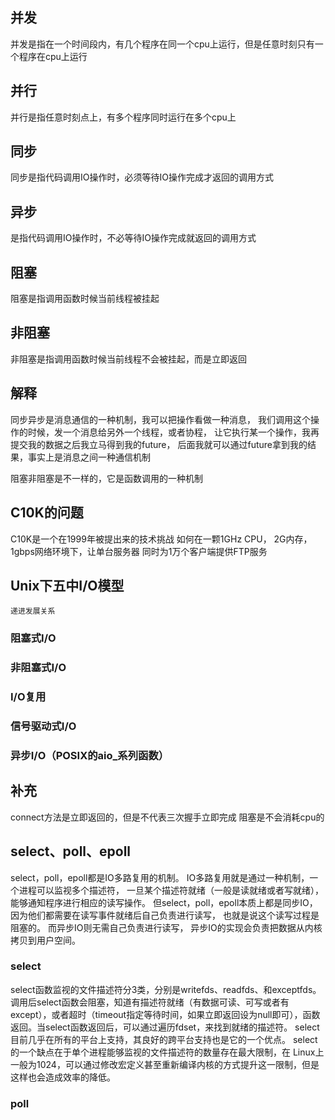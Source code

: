 ## 并发
并发是指在一个时间段内，有几个程序在同一个cpu上运行，但是任意时刻只有一个程序在cpu上运行
## 并行
并行是指任意时刻点上，有多个程序同时运行在多个cpu上
## 同步
同步是指代码调用IO操作时，必须等待IO操作完成才返回的调用方式
## 异步
是指代码调用IO操作时，不必等待IO操作完成就返回的调用方式
## 阻塞
阻塞是指调用函数时候当前线程被挂起
## 非阻塞
非阻塞是指调用函数时候当前线程不会被挂起，而是立即返回

## 解释
同步异步是消息通信的一种机制，我可以把操作看做一种消息，
我们调用这个操作的时候，发一个消息给另外一个线程，或者协程，
让它执行某一个操作，我再提交我的数据之后我立马得到我的future，
后面我就可以通过future拿到我的结果，事实上是消息之间一种通信机制

阻塞非阻塞是不一样的，它是函数调用的一种机制

## C10K的问题
C10K是一个在1999年被提出来的技术挑战
如何在一颗1GHz CPU， 2G内存，1gbps网络环境下，让单台服务器
同时为1万个客户端提供FTP服务

## Unix下五中I/O模型
    递进发展关系
### 阻塞式I/O
### 非阻塞式I/O
### I/O复用
### 信号驱动式I/O
### 异步I/O（POSIX的aio_系列函数）

## 补充
connect方法是立即返回的，但是不代表三次握手立即完成
阻塞是不会消耗cpu的

## select、poll、epoll
select，poll，epoll都是IO多路复用的机制。
IO多路复用就是通过一种机制，一个进程可以监视多个描述符，
一旦某个描述符就绪（一般是读就绪或者写就绪），
能够通知程序进行相应的读写操作。
但select，poll，epoll本质上都是同步IO，
因为他们都需要在读写事件就绪后自己负责进行读写，
也就是说这个读写过程是阻塞的。
而异步IO则无需自己负责进行读写，
异步IO的实现会负责把数据从内核拷贝到用户空间。

### select
select函数监视的文件描述符分3类，分别是writefds、readfds、和exceptfds。调用后select函数会阻塞，知道有描述符就绪（有数据可读、可写或者有except），或者超时（timeout指定等待时间，如果立即返回设为null即可），函数返回。当select函数返回后，可以通过遍历fdset，来找到就绪的描述符。
select目前几乎在所有的平台上支持，其良好的跨平台支持也是它的一个优点。
select的一个缺点在于单个进程能够监视的文件描述符的数量存在最大限制，在
Linux上一般为1024，可以通过修改宏定义甚至重新编译内核的方式提升这一限制，但是这样也会造成效率的降低。

### poll